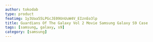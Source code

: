 ```yaml
---
author: tokodab
type: product
featimg: 1y3Uaa55LPGcJE09UnUuW4V_EIznEo3lp
title: Guardians Of The Galaxy Vol 2 Movie Samsung Galaxy S9 Case
tags: [samsung, galaxy, s9]
category: [samsung]
---
```

